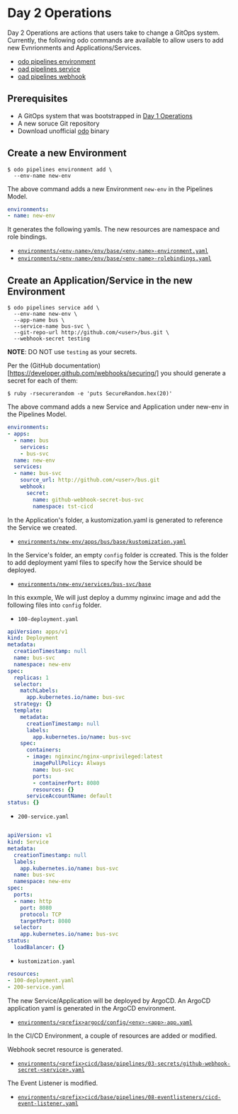 # Day 2 Operations

Day 2 Operations are actions that users take to  change a GitOps system. 
Currently, the following odo commands are available to allow users to add new
Evnrionments and Applications/Services.

* [odo pipelines environment](../../commands/environment)
* [oad pipelines service](../../commands/service)
* [oad pipelines webhook](../../commands/webhook)


## Prerequisites

* A GitOps system that was bootstrapped in [Day 1 Operations](../day1)
* A new soruce Git repository
* Download unofficial [odo](../../commands/bin) binary

## Create a new Environment

```shell
$ odo pipelines environment add \
  --env-name new-env
```

The above command adds a new Environment `new-env` in the Pipelines Model.

```yaml
environments:
- name: new-env
```

It generates the following yamls.  The new resources are namespace and role bindings.

* [`environments/<env-name>/env/base/<env-name>-environment.yaml`](output/environments/new-env/env/base/new-env-environment.yaml)
* [`environments/<env-name>/env/base/<env-name>-rolebindings.yaml`](output/environments/new-env/env/base/new-env-rolebindgs.yaml)

## Create an Application/Service in the new Environment

```shell
$ odo pipelines service add \
  --env-name new-env \
  --app-name bus \
  --service-name bus-svc \
  --git-repo-url http://github.com/<user>/bus.git \
  --webhook-secret testing 
```

**NOTE**: DO NOT use `testing` as your secrets.

Per the (GitHub documentation)[https://developer.github.com/webhooks/securing/]
you should generate a secret for each of them:

```shell
$ ruby -rsecurerandom -e 'puts SecureRandom.hex(20)'
```

The above command adds a new Service and Application under new-env in the Pipelines Model.

```yaml
environments:
- apps:
  - name: bus
    services:
    - bus-svc
  name: new-env
  services:
  - name: bus-svc
    source_url: http://github.com/<user>/bus.git
    webhook:
      secret:
        name: github-webhook-secret-bus-svc
        namespace: tst-cicd
```

In the Application's folder, a kustomization.yaml is generated to reference the Service we created.

* [`environments/new-env/apps/bus/base/kustomization.yaml`](output/environments/new-env/apps/bus/base/kustomization.yaml)

In the Service's folder, an empty `config` folder is ccreated.   This is the folder to add deployment yaml files to specify how the Service should be deployed.

* [`environments/new-env/services/bus-svc/base`](output/environments/new-env/services/bus-svc/base)

In this exxmple, We will just deploy a dummy nginxinc image and add the following files into `config` folder.

* `100-deployment.yaml`

```yaml
apiVersion: apps/v1
kind: Deployment
metadata:
  creationTimestamp: null
  name: bus-svc
  namespace: new-env
spec:
  replicas: 1
  selector:
    matchLabels:
      app.kubernetes.io/name: bus-svc
  strategy: {}
  template:
    metadata:
      creationTimestamp: null
      labels:
        app.kubernetes.io/name: bus-svc
    spec:
      containers:
      - image: nginxinc/nginx-unprivileged:latest
        imagePullPolicy: Always
        name: bus-svc
        ports:
        - containerPort: 8080
        resources: {}
      serviceAccountName: default
status: {}
```

* `200-service.yaml`
```yaml

apiVersion: v1
kind: Service
metadata:
  creationTimestamp: null
  labels:
    app.kubernetes.io/name: bus-svc
  name: bus-svc
  namespace: new-env
spec:
  ports:
  - name: http
    port: 8080
    protocol: TCP
    targetPort: 8080
  selector:
    app.kubernetes.io/name: bus-svc
status:
  loadBalancer: {}
```

* `kustomization.yaml`

```yaml
resources:
- 100-deployment.yaml
- 200-service.yaml
```

The new Service/Application will be deployed by ArgoCD.   An ArgoCD application yaml is generated in the ArgoCD environment.

* [`environments/<prefix>argocd/config/<env>-<app>-app.yaml`](output/environments/tst-argocd/config/new-env-bus-app.yaml)

In the CI/CD Environment, a couple of resources are added or modified.

Webhook secret resource is generated.

* [`environments/<prefix>cicd/base/pipelines/03-secrets/github-webhook-secret-<service>.yaml`](output/environments/tst-cicd/base/pipelines/03-secrets/github-webhook-secret-bus-svc.yaml)

The Event Listener is modified.
* [`environments/<prefix>cicd/base/pipelines/08-eventlisteners/cicd-event-listener.yaml`](output/environment/tst-cicd/base/pipelines/08-eventlisteners/cicd-envent-listener.yaml)






